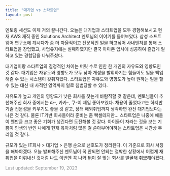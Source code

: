 ```yaml
---
title: "대기업 vs 스타트업"
layout: post
---
```



멘토링 세션도 이제 거의 끝나간다. 오늘은 대기업과 스타트업을 모두 경험해보시고 현재 AWS 재직 중인 Solutions Architect 멘토님의 이야기를 들어보았다. 삼성 소프트웨어 연구소에 계시다가 좀 더 자율적이고 전문적인 일을 하고싶어 사내벤처를 통해 스타트업을 창업했고, 사업유지에는 실패하였지만 결국 아마존 입사에 성공하여 즐겁게 일하고 있는 경험담을 나눠주셨다. 


대기업이랑 스타트업의 결정적인 차이는 머릿 수로 인한 한 개인의 자유도와 영향도인 것 같다. 대기업은 자유도와 영향도가 모두 낮아 개성을 발휘하기는 힘들어도 일을 백업해줄 수 있는 시스템이 갖춰져있다. 스타트업은 자유도와 영향도가 높아 원하는 일을 할 수 있는 대신 내 사적인 영역까지 일로 침범당할 수 있다.


자유도가 높고 개인의 영향도가 낮은 회사를 찾는게 바람직할 것 같은데, 멘토님들이 추천해주신 회사 중에서는 라-, 카카-, 쿠-이 제일 좋아보였다. 채용이 줄었다고는 하지만 기술 전문성을 키우기도 좋을 것 같고, 장래 해외취업까지 생각하면 완전 대기업보다는 나은 것 같다. 물론 IT기반 회사들이라 준비는 좀 빡셀테지만... 스타트업은 나중에 애들이 웬만큼 크고 좋은 기회가 생긴다면 도전해볼 것 같다. 아이들이 자라는 것을 보는 기쁨이 인생의 반인 나에게 현재 육아처럼 많은 걸 쏟아부어야하는 스타트업은 시간상 무리일 것 같다.


규모가 있는 IT회사 > 대기업 > 은행 순으로 선호도가 정리된다. 이 기준으로 회사 서칭을 해봐야겠다. 오늘 발표해주신 멘토님이 꼭 안되면 안되는 절박한 상황에서 어렵게 재취업을 이뤄내신 것처럼 나도 이번엔 꼭 나와 fit이 잘 맞는 회사를 발굴해 취뽀해야겠다.


<font color='#909194'>Last updated: September 19, 2023</font>